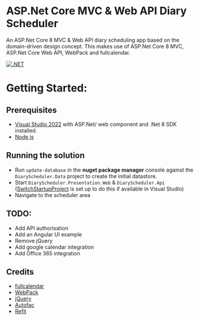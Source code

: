 # ASP.Net Core MVC & Web API Diary Scheduler
An ASP.Net Core 8 MVC & Web API diary scheduling app based on the domain-driven design concept. This makes use of ASP.Net Core 8 MVC, ASP.Net Core Web API, WebPack and fullcalendar.

[![.NET](https://github.com/devston/dotnetmvc-webapi-diary-scheduler/actions/workflows/dotnet.yml/badge.svg?branch=master)](https://github.com/devston/dotnetmvc-webapi-diary-scheduler/actions/workflows/dotnet.yml)

# Getting Started:
## Prerequisites
- [Visual Studio 2022](https://visualstudio.microsoft.com/) with ASP.Net/ web component and .Net 8 SDK installed.
- [Node js](https://nodejs.org/en/)

## Running the solution
- Run `update-database` in the **nuget package manager** console against the `DiaryScheduler.Data` project to create the initial datastore.
- Start `DiaryScheduler.Presentation.Web` & `DiaryScheduler.Api` ([SwitchStartupProject](https://marketplace.visualstudio.com/items?itemName=vs-publisher-141975.SwitchStartupProjectForVS2022) is set up to do this if available in Visual Studio)
- Navigate to the scheduler area

## TODO:
- Add API authorisation
- Add an Angular UI example
- Remove jQuery
- Add google calendar integration
- Add Office 365 integration

## Credits

- [fullcalendar](https://fullcalendar.io/)
- [WebPack](https://webpack.js.org/)
- [jQuery](https://jquery.com/)
- [Autofac](https://autofac.org/)
- [Refit](https://github.com/reactiveui/refit)
